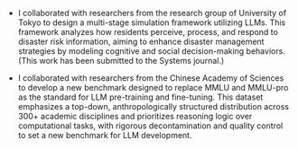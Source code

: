 - I collaborated with researchers from the research group of University of Tokyo to design a multi-stage simulation framework utilizing LLMs. This framework analyzes how residents perceive, process, and respond to disaster risk information, aiming to enhance disaster management strategies by modeling cognitive and social decision-making behaviors.(This work has been submitted to the Systems journal.)

- I collaborated with researchers from the Chinese Academy of Sciences to develop a new benchmark designed to replace MMLU and MMLU-pro as the standard for LLM pre-training and fine-tuning. This dataset emphasizes a top-down, anthropologically structured distribution across 300+ academic disciplines and prioritizes reasoning logic over computational tasks, with rigorous decontamination and quality control to set a new benchmark for LLM development.